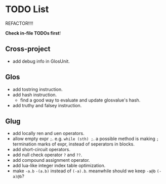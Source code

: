 # TODO List

REFACTOR!!!!

**Check in-file TODOs first**!

## Cross-project

- add debug info in GlosUnit.

## Glos

- add tostring instruction.
- add hash instruction.
  - find a good way to evaluate and update glosvalue's hash.
- add truthy and falsey instruction.

## Glug

- add locally ren and uen operators.
- allow empty expr `;`. e.g. `while (sth) ;`. a possible method is making `;` termination marks of expr, instead of seperators in blocks.
- add short-circuit operators.
- add null check operator `?` and `??`.
- add compound assignment operator.
- add lua-like integer index table optimization.
- make `-a.b` `-(a.b)` instead of `(-a).b`. meanwhile should we keep `-a@b` `(-a)@b`?
